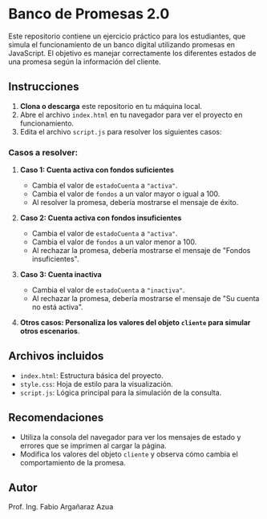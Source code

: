 # Banco de Promesas 2.0

Este repositorio contiene un ejercicio práctico para los estudiantes, que simula el funcionamiento de un banco digital utilizando promesas en JavaScript. El objetivo es manejar correctamente los diferentes estados de una promesa según la información del cliente.

## Instrucciones

1. **Clona o descarga** este repositorio en tu máquina local.
2. Abre el archivo `index.html` en tu navegador para ver el proyecto en funcionamiento.
3. Edita el archivo `script.js` para resolver los siguientes casos:

### Casos a resolver:

1. **Caso 1: Cuenta activa con fondos suficientes**
   - Cambia el valor de `estadoCuenta` a `"activa"`.
   - Cambia el valor de `fondos` a un valor mayor o igual a 100.
   - Al resolver la promesa, debería mostrarse el mensaje de éxito.

2. **Caso 2: Cuenta activa con fondos insuficientes**
   - Cambia el valor de `estadoCuenta` a `"activa"`.
   - Cambia el valor de `fondos` a un valor menor a 100.
   - Al rechazar la promesa, debería mostrarse el mensaje de "Fondos insuficientes".

3. **Caso 3: Cuenta inactiva**
   - Cambia el valor de `estadoCuenta` a `"inactiva"`.
   - Al rechazar la promesa, debería mostrarse el mensaje de "Su cuenta no está activa".

4. **Otros casos: Personaliza los valores del objeto `cliente` para simular otros escenarios**.

## Archivos incluidos

- `index.html`: Estructura básica del proyecto.
- `style.css`: Hoja de estilo para la visualización.
- `script.js`: Lógica principal para la simulación de la consulta.

## Recomendaciones

- Utiliza la consola del navegador para ver los mensajes de estado y errores que se imprimen al cargar la página.
- Modifica los valores del objeto `cliente` y observa cómo cambia el comportamiento de la promesa.

## Autor

Prof. Ing. Fabio Argañaraz Azua